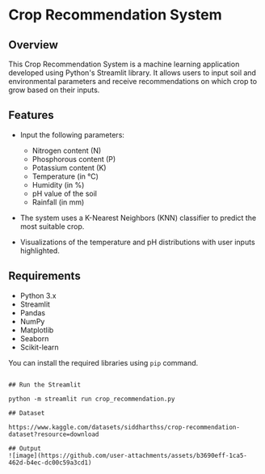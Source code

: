 # Crop Recommendation System

## Overview

This Crop Recommendation System is a machine learning application developed using Python's Streamlit library. It allows users to input soil and environmental parameters and receive recommendations on which crop to grow based on their inputs.

## Features

- Input the following parameters:
  - Nitrogen content (N)
  - Phosphorous content (P)
  - Potassium content (K)
  - Temperature (in °C)
  - Humidity (in %)
  - pH value of the soil
  - Rainfall (in mm)

- The system uses a K-Nearest Neighbors (KNN) classifier to predict the most suitable crop.
- Visualizations of the temperature and pH distributions with user inputs highlighted.

## Requirements

- Python 3.x
- Streamlit
- Pandas
- NumPy
- Matplotlib
- Seaborn
- Scikit-learn

You can install the required libraries using `pip` command.

``` pip install streamlit pandas numpy matplotlib seaborn scikit-learn

## Run the Streamlit

python -m streamlit run crop_recommendation.py

## Dataset

https://www.kaggle.com/datasets/siddharthss/crop-recommendation-dataset?resource=download

## Output
![image](https://github.com/user-attachments/assets/b3690eff-1ca5-462d-b4ec-dc00c59a3cd1)


